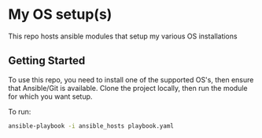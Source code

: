 # My OS setup(s)

This repo hosts ansible modules that setup my various OS installations

## Getting Started

To use this repo, you need to install one of the supported OS's, then ensure that Ansible/Git is available.  Clone the project locally, then run the module for which you want setup.

To run:
```sh
ansible-playbook -i ansible_hosts playbook.yaml
```
